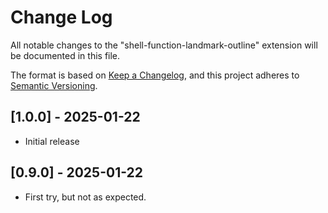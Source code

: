 # Change Log

All notable changes to the "shell-function-landmark-outline" extension will be documented in this file.

The format is based on [Keep a Changelog](https://keepachangelog.com/en/1.1.0/),
and this project adheres to [Semantic Versioning](https://semver.org/spec/v2.0.0.html).

## [1.0.0] - 2025-01-22

- Initial release

## [0.9.0] - 2025-01-22

- First try, but not as expected.